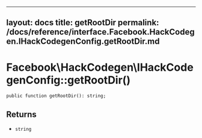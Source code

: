 
***

layout: docs
title: getRootDir
permalink: /docs/reference/interface.Facebook.HackCodegen.IHackCodegenConfig.getRootDir.md
---







# Facebook\\HackCodegen\\IHackCodegenConfig::getRootDir()




``` Hack
public function getRootDir(): string;
```




## Returns




* ` string `